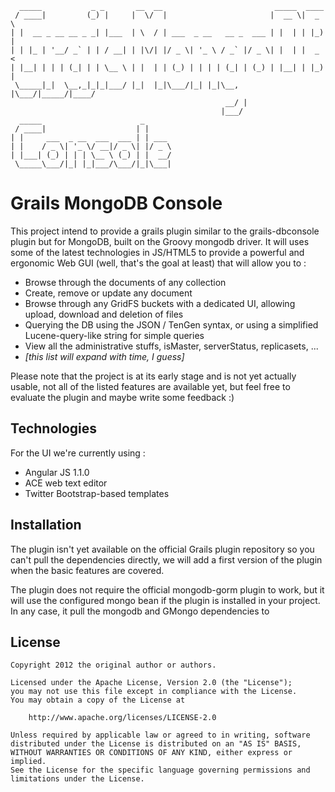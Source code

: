       _____           _ _       __  __                         _____  ____
     / ____|         (_) |     |  \/  |                       |  __ \|  _ \
    | |  __ _ __ __ _ _| |___  | \  / | ___  _ __   __ _  ___ | |  | | |_) |
    | | |_ | '__/ _` | | / __| | |\/| |/ _ \| '_ \ / _` |/ _ \| |  | |  _ <
    | |__| | | | (_| | | \__ \ | |  | | (_) | | | | (_| | (_) | |__| | |_) |
     \_____|_|  \__,_|_|_|___/ |_|  |_|\___/|_| |_|\__, |\___/|_____/|____/
                                                    __/ |
                                                   |___/
      _____                      _
     / ____|                    | |
    | |     ___  _ __  ___  ___ | | ___
    | |    / _ \| '_ \/ __|/ _ \| |/ _ \
    | |___| (_) | | | \__ \ (_) | |  __/
     \_____\___/|_| |_|___/\___/|_|\___|

# Grails MongoDB Console
This project intend to provide a grails plugin similar to the grails-dbconsole plugin but for MongoDB, built on the Groovy mongodb driver.
It will uses some of the latest technologies in JS/HTML5 to provide a powerful and ergonomic Web GUI (well, that's the goal at least) that will allow you to :
* Browse through the documents of any collection
* Create, remove or update any document
* Browse through any GridFS buckets with a dedicated UI, allowing upload, download and deletion of files
* Querying the DB using the JSON / TenGen syntax, or using a simplified Lucene-query-like string for simple queries
* View all the administrative stuffs, isMaster, serverStatus, replicasets, ...
* _[this list will expand with time, I guess]_

Please note that the project is at its early stage and is not yet actually usable, not all of the listed features are available yet,
but feel free to evaluate the plugin and maybe write some feedback :)

## Technologies
For the UI we're currently using :
* Angular JS 1.1.0
* ACE web text editor
* Twitter Bootstrap-based templates

## Installation
The plugin isn't yet available on the official Grails plugin repository so you can't pull the dependencies directly, we will add a first version of the plugin when
 the basic features are covered.

The plugin does not require the official mongodb-gorm plugin to work, but it will use the configured mongo bean if the plugin is installed in your project.
In any case, it pull the mongodb and GMongo dependencies to

## License

    Copyright 2012 the original author or authors.

    Licensed under the Apache License, Version 2.0 (the "License");
    you may not use this file except in compliance with the License.
    You may obtain a copy of the License at

        http://www.apache.org/licenses/LICENSE-2.0

    Unless required by applicable law or agreed to in writing, software
    distributed under the License is distributed on an "AS IS" BASIS,
    WITHOUT WARRANTIES OR CONDITIONS OF ANY KIND, either express or implied.
    See the License for the specific language governing permissions and
    limitations under the License.
